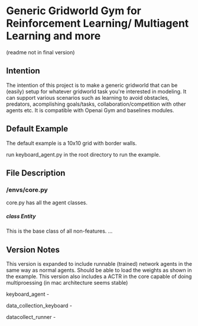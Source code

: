 # Generic Gridworld Gym for Reinforcement Learning/ Multiagent Learning and more 
(readme not in final version)
## Intention
The intention of this project is to make a generic gridworld that can be (easily) setup for whatever
gridworld task you're interested in modeling. It can support various scenarios such as learning to avoid obstacles, predators, acomplishing goals/tasks, collaboration/competition with other agents etc. It is compatible with Openai Gym and baselines modules.

## Default Example
The default example is a 10x10 grid with border walls.  

run keyboard_agent.py in the root directory to run the example.



## File Description
### /envs/core.py
core.py has all the agent classes.
##### class Entity
This is the base class of all non-features. 
...

## Version Notes
This version is expanded to include runnable (trained) network agents in the same way as normal agents. Should be able to load the weights as shown in the example.
This version also includes a ACTR in the core capable of doing multiproessing (in mac architecture seems stable)

keyboard_agent - 

data_collection_keyboard - 

datacollect_runner - 
